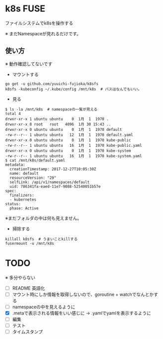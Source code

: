 # k8s FUSE

ファイルシステムでk8sを操作する

※ まだNamespaceが見れるだけです。

## 使い方

※ 動作確認してないです

* マウントする

```
go get -u github.com/yuuichi-fujioka/k8sfs
k8sfs -kubeconfig ~/.kube/config /mnt/k8s  # パスはなんでもいい。
```

* 見る

```
$ ls -la /mnt/k8s  # namespaceの一覧が見える
total 4
drwxr-xr-x 1 ubuntu ubuntu    0  1月  1  1970 .
drwxr-xr-x 8 root   root   4096  1月 30 15:43 ..
drwxr-xr-x 0 ubuntu ubuntu    0  1月  1  1970 default
-rw-r--r-- 1 ubuntu ubuntu   12  1月  1  1970 default.yaml
drwxr-xr-x 0 ubuntu ubuntu    0  1月  1  1970 kube-public
-rw-r--r-- 1 ubuntu ubuntu   16  1月  1  1970 kube-public.yaml
drwxr-xr-x 0 ubuntu ubuntu    0  1月  1  1970 kube-system
-rw-r--r-- 1 ubuntu ubuntu   16  1月  1  1970 kube-system.yaml
$ cat /mnt/k8s/default.yaml
metadata:
  creationTimestamp: 2017-12-27T10:05:30Z
  name: default
  resourceVersion: "29"
  selfLink: /api/v1/namespaces/default
  uid: 786341fa-eaed-11e7-9088-52540051b57e
spec:
  finalizers:
  - kubernetes
status:
  phase: Active
```

※まだフォルダの中は何も見えません。

* 掃除する

```
killall k8sfs  # うまいことkillする
fusermount -u /mnt/k8s
```

# TODO

※ 多分やらない

- [ ] README 英語化
- [ ] マウント時にしか情報を取得しないので、goroutine + watchでなんとかする
- [ ] namespaceの中を見えるように
- [x] .metaで表示される情報をいい感じに -> .yamlでyamlを表示するように
- [ ] 編集
- [ ] テスト
- [ ] タイムスタンプ
